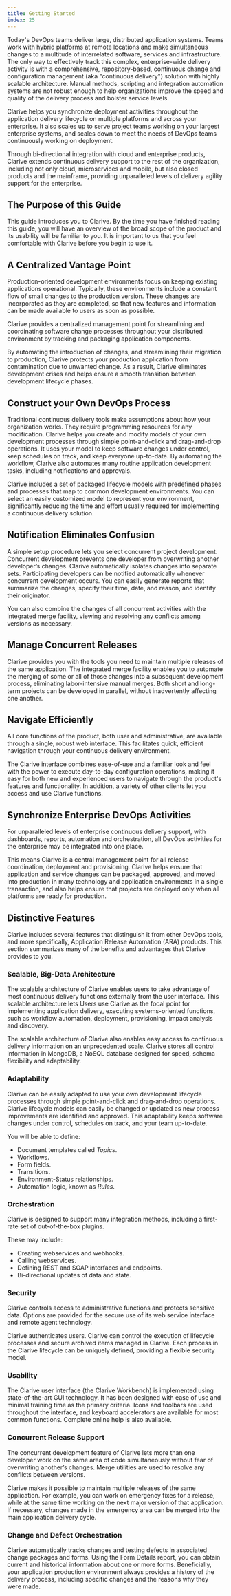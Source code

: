 ```yaml
---
title: Getting Started
index: 25
---
```


Today's DevOps teams deliver large, distributed application systems. Teams work with hybrid platforms at remote
locations and make simultaneous changes to a multitude of interrelated software, services and infrastructure.  The only
way to effectively track this complex, enterprise-wide delivery activity is with a comprehensive, repository-based,
continuous change and configuration management (aka "continuous delivery") solution with highly scalable architecture.
Manual methods, scripting and integration automation systems are not robust enough to help organizations improve the
speed and quality of the delivery process and bolster service levels.

Clarive helps you synchronize deployment activities throughout the application delivery lifecycle on multiple platforms
and across your enterprise. It also scales up to serve project teams working on your largest enterprise systems, and
scales down to meet the needs of DevOps teams continuously working on deployment.

Through bi-directional integration with cloud and enterprise products, Clarive extends continuous delivery support to
the rest of the organization, including not only cloud, microservices and mobile, but also closed products and the
mainframe, providing unparalleled levels of delivery agility support for the enterprise.

## The Purpose of this Guide

This guide introduces you to Clarive. By the time you have finished reading this guide, you will have an overview of the
broad scope of the product and its usability will be familiar to you. It is important to us that you feel comfortable
with Clarive before you begin to use it.

## A Centralized Vantage Point

Production-oriented development environments focus on keeping existing applications operational. Typically, these
environments include a constant flow of small changes to the production version. These changes are incorporated as they
are completed, so that new features and information can be made available to users as soon as possible.

Clarive provides a centralized management point for streamlining and coordinating software change processes throughout
your distributed environment by tracking and packaging application components.

By automating the introduction of changes, and streamlining their migration to production, Clarive protects your
production application from contamination due to unwanted change. As a result, Clarive eliminates development crises and
helps ensure a smooth transition between development lifecycle phases.

## Construct your Own DevOps Process

Traditional continuous delivery tools make assumptions about how your organization works. They require programming
resources for any modification.  Clarive helps you create and modify models of your own development processes through
simple point-and-click and drag-and-drop operations. It uses your model to keep software changes under control, keep
schedules on track, and keep everyone up-to-date. By automating the workflow, Clarive also automates many routine
application development tasks, including notifications and approvals.

Clarive includes a set of packaged lifecycle models with predefined phases and processes that map to common development
environments. You can select an easily customized model to represent your environment, significantly reducing the time
and effort usually required for implementing a continuous delivery solution.

## Notification Eliminates Confusion

A simple setup procedure lets you select concurrent project development.  Concurrent development prevents one developer
from overwriting another developer’s changes. Clarive automatically isolates changes into separate sets.  Participating
developers can be notified automatically whenever concurrent development occurs. You can easily generate reports that
summarize the changes, specify their time, date, and reason, and identify their originator.

You can also combine the changes of all concurrent activities with the integrated merge facility, viewing and resolving
any conflicts among versions as necessary.

## Manage Concurrent Releases

Clarive provides you with the tools you need to maintain multiple releases of the same application. The integrated merge
facility enables you to automate the merging of some or all of those changes into a subsequent development process,
eliminating labor-intensive manual merges. Both short and long-term projects can be developed in parallel, without
inadvertently affecting one another.

## Navigate Efficiently

All core functions of the product, both user and administrative, are available through a single, robust web interface.
This facilitates quick, efficient navigation through your continuous delivery environment.

The Clarive interface combines ease-of-use and a familiar look and feel with the power to execute day-to-day
configuration operations, making it easy for both new and experienced users to navigate through the product's features
and functionality. In addition, a variety of other clients let you access and use Clarive functions.

## Synchronize Enterprise DevOps Activities

For unparalleled levels of enterprise continuous delivery support, with dashboards, reports, automation and
orchestration, all DevOps activities for the enterprise may be integrated into one place.

This means Clarive is a central management point for all release coordination, deployment and provisioning.  Clarive
helps ensure that application and service changes can be packaged, approved, and moved into production in many
technology and application environments in a single transaction, and also helps ensure that projects are deployed only
when all platforms are ready for production.

## Distinctive Features

Clarive includes several features that distinguish it from other DevOps tools, and more specifically, Application
Release Automation (ARA) products. This section summarizes many of the benefits and advantages that Clarive provides to
you.

### Scalable, Big-Data Architecture

The scalable architecture of Clarive enables users to take advantage of most continuous delivery functions externally
from the user interface. This scalable architecture lets Users use Clarive as the focal point for implementing
application delivery, executing systems-oriented functions, such as workflow automation, deployment, provisioning,
impact analysis and discovery.

The scalable architecture of Clarive also enables easy access to continuous delivery information on an unprecedented
scale. Clarive stores all control information in MongoDB, a NoSQL database designed for speed, schema flexibility and
adaptability.

### Adaptability

Clarive can be easily adapted to use your own development lifecycle processes through simple point-and-click and
drag-and-drop operations. Clarive lifecycle models can easily be changed or updated as new process improvements are
identified and approved. This adaptability keeps software changes under control, schedules on track, and your team
up-to-date.

You will be able to define:

- Document templates called *Topics*.
- Workflows.
- Form fields.
- Transitions.
- Environment-Status relationships.
- Automation logic, known as *Rules*.

### Orchestration

Clarive is designed to support many integration methods, including a first-rate set of out-of-the-box plugins.

These may include:

- Creating webservices and webhooks.
- Calling webservices.
- Defining REST and SOAP interfaces and endpoints.
- Bi-directional updates of data and state.

### Security

Clarive controls access to administrative functions and protects sensitive data. Options are provided for the secure use
of its web service interface and remote agent technology.

Clarive authenticates users. Clarive can control the execution of lifecycle processes and secure archived items managed
in Clarive. Each process in the Clarive lifecycle can be uniquely defined, providing a flexible security model.

### Usability

The Clarive user interface (the Clarive Workbench) is implemented using state-of-the-art GUI technology. It has been
designed with ease of use and minimal training time as the primary criteria. Icons and toolbars are used throughout the
interface, and keyboard accelerators are available for most common functions. Complete online help is also available.

### Concurrent Release Support

The concurrent development feature of Clarive lets more than one developer work on the same area of code simultaneously
without fear of overwriting another’s changes. Merge utilities are used to resolve any conflicts between versions.

Clarive makes it possible to maintain multiple releases of the same application. For example, you can work on emergency
fixes for a release, while at the same time working on the next major version of that application. If necessary, changes
made in the emergency area can be merged into the main application delivery cycle.

### Change and Defect Orchestration

Clarive automatically tracks changes and testing defects in associated change packages and forms. Using the Form Details
report, you can obtain current and historical information about one or more forms. Beneficially, your application
production environment always provides a history of the delivery process, including specific changes and the reasons why
they were made.
